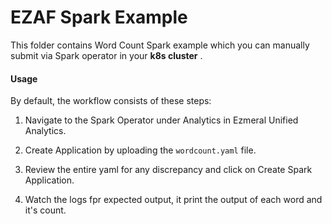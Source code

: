 # EZAF Spark Example

This folder contains Word Count Spark example which you can manually submit via Spark operator in your **k8s cluster** .

#### Usage
By default, the workflow consists of these steps:

1. Navigate to the Spark Operator under Analytics in Ezmeral Unified Analytics.

2. Create Application by uploading the `wordcount.yaml` file.

3. Review the entire yaml for any discrepancy and click on Create Spark Application.

4. Watch the logs fpr expected output, it print the output of each word and it's count.
